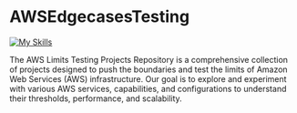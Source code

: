 # AWSEdgecasesTesting
[![My Skills](https://skillicons.dev/icons?i=java,py,aws&perline=3)](https://skillicons.dev)

The AWS Limits Testing Projects Repository is a comprehensive collection of projects designed to push the boundaries and test the limits of Amazon Web Services (AWS) infrastructure. Our goal is to explore and experiment with various AWS services, capabilities, and configurations to understand their thresholds, performance, and scalability.

